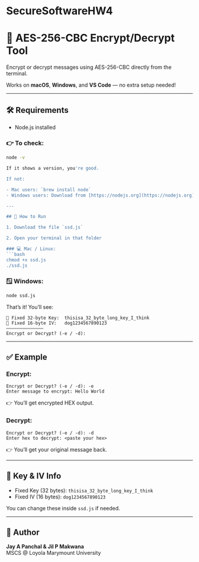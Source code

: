 # SecureSoftwareHW4


# 🔐 AES-256-CBC Encrypt/Decrypt Tool

Encrypt or decrypt messages using AES-256-CBC directly from the terminal.

Works on **macOS**, **Windows**, and **VS Code** — no extra setup needed!

---

## 🛠 Requirements

- Node.js installed

### 👉 To check:
```bash
node -v

If it shows a version, you're good.

If not:

- Mac users: `brew install node`
- Windows users: Download from [https://nodejs.org](https://nodejs.org)

---

## 🚀 How to Run

1. Download the file `ssd.js`

2. Open your terminal in that folder

### 💻 Mac / Linux:
```bash
chmod +x ssd.js
./ssd.js
```

### 🪟 Windows:
```cmd
node ssd.js
```

That’s it! You’ll see:

```
🔑 Fixed 32-byte Key:  thisisa_32_byte_long_key_I_think
🔐 Fixed 16-byte IV:   dog1234567890123
——————————————
Encrypt or Decrypt? (-e / -d):
```

---

## ✅ Example

### Encrypt:
```
Encrypt or Decrypt? (-e / -d): -e
Enter message to encrypt: Hello World
```

👉 You’ll get encrypted HEX output.

### Decrypt:
```
Encrypt or Decrypt? (-e / -d): -d
Enter hex to decrypt: <paste your hex>
```

👉 You’ll get your original message back.

---

## 🔧 Key & IV Info

- Fixed Key (32 bytes): `thisisa_32_byte_long_key_I_think`
- Fixed IV  (16 bytes): `dog1234567890123`

You can change these inside `ssd.js` if needed.

---

## 🙌 Author

**Jay A Panchal & Jil P Makwana**  
MSCS @ Loyola Marymount University  


